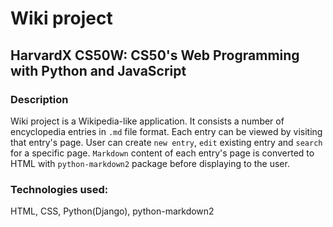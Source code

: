# Wiki project

## HarvardX CS50W: CS50's Web Programming with Python and JavaScript

### Description

Wiki project is a Wikipedia-like application. It consists a number of encyclopedia entries in `.md` file format. Each entry can be viewed by visiting that entry's page. User can create `new entry`, `edit` existing entry and `search` for a specific page. `Markdown` content of each entry's page is converted to HTML with `python-markdown2` package before displaying to the user.

### Technologies used:

HTML, CSS, Python(Django), python-markdown2
